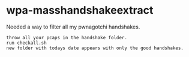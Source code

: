 # wpa-masshandshakeextract
Needed a way to filter all my pwnagotchi handshakes.


```
throw all your pcaps in the handshake folder.
run checkall.sh
new folder with todays date appears with only the good handshakes.
```
